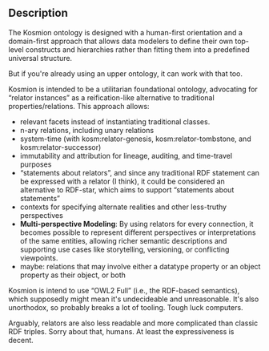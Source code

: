 
## Description

The Kosmion ontology is designed with a human-first orientation and a domain-first approach that allows data modelers to define their own top-level constructs and hierarchies rather than fitting them into a predefined universal structure. 

But if you're already using an upper ontology, it can work with that too.
      
Kosmion is intended to be a utilitarian foundational ontology, advocating for “relator instances” as a reification-like alternative to traditional properties/relations. This approach allows:

- relevant facets instead of instantiating traditional classes.
- n-ary relations, including unary relations
- system-time (with kosm:relator-genesis, kosm:relator-tombstone, and kosm:relator-successor)
- immutability and attribution for lineage, auditing, and time-travel purposes
- “statements about relators”, and since any traditional RDF statement can be expressed with a relator (I think), it could be considered an alternative to RDF-star, which aims to support “statements about statements”
- contexts for specifying alternate realities and other less-truthy perspectives
- **Multi-perspective Modeling**: By using relators for every connection, it becomes possible to represent different perspectives or interpretations of the same entities, allowing richer semantic descriptions and supporting use cases like storytelling, versioning, or conflicting viewpoints.
- maybe: relations that may involve either a datatype property or an object property as their object, or both 

Kosmion is intend to use “OWL2 Full” (i.e., the RDF-based semantics), which supposedly might mean it's undecideable and unreasonable. It's also unorthodox, so probably breaks a lot of tooling. Tough luck computers.

Arguably, relators are also less readable and more complicated than classic RDF triples. Sorry about that, humans. At least the expressiveness is decent.
